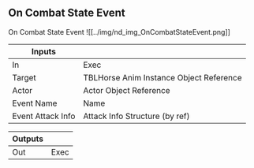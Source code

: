 ## On Combat State Event
On Combat State Event
![[../img/nd_img_OnCombatStateEvent.png]]

|Inputs||
|--|--|
| In | Exec |
| Target | TBLHorse Anim Instance Object Reference |
| Actor | Actor Object Reference |
| Event Name | Name |
| Event Attack Info | Attack Info Structure (by ref) |

|Outputs||
|--|--|
| Out | Exec |
